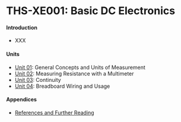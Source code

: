 THS-XE001: Basic DC Electronics
===============================

#### Introduction

* XXX

#### Units

* [Unit 01](u01.md): General Concepts and Units of Measurement
* [Unit 02](u02.md): Measuring Resistance with a Multimeter
* [Unit 03](u03.md): Continuity
* [Unit 04](u04.md): Breadboard Wiring and Usage

#### Appendices

* [References and Further Reading](references.md)
